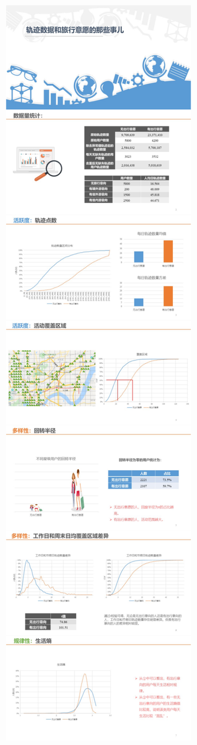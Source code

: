 ![](旅行数据/1.jpg)
![](旅行数据/2.jpg)
![](旅行数据/3.jpg)
![](旅行数据/4.jpg)
![](旅行数据/5.jpg)
![](旅行数据/6.jpg)
![](旅行数据/7.jpg)
